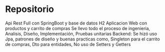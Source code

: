# Repositorio
Api Rest Full con SpringBoot y base de datos H2
Aplicacion Web con productos y carrito de compras
Se llevo todo el proceso de ingenieria, Analisis, Diseño, Implementación, Pruebas unitarias
Backend:
Se hizó uso Jpa, patrones de diseño y buenas practicas como, Singleton para el carrito de compras, Dto para entidades, No uso de Setters y Getters
